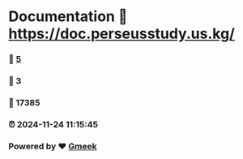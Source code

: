 # Documentation :link: https://doc.perseusstudy.us.kg/ 
### :page_facing_up: [5](https://doc.perseusstudy.us.kg//tag.html) 
### :speech_balloon: 3 
### :hibiscus: 17385 
### :alarm_clock: 2024-11-24 11:15:45 
### Powered by :heart: [Gmeek](https://github.com/Meekdai/Gmeek)
